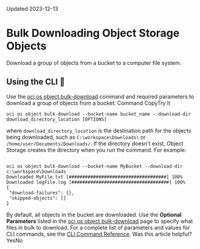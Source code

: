 Updated 2023-12-13
# Bulk Downloading Object Storage Objects
Download a group of objects from a bucket to a computer file system.
## Using the CLI 🔗 
Use the [oci os object bulk-download](https://docs.oracle.com/iaas/tools/oci-cli/latest/oci_cli_docs/cmdref/os/object/bulk-download.html) command and required parameters to download a group of objects from a bucket:
Command
CopyTry It
```
oci os object bulk-download --bucket-name bucket_name --download-dir download_directory_location [OPTIONS]
```

where `download_directory_location` is the destination path for the objects being downloaded, such as `C:\workspace\Downloads\` or `/home/user/Documents/Downloads/`. If the directory doesn't exist, Object Storage creates the directory when you run the command.
For example:
```

oci os object bulk-download --bucket-name MyBucket --download-dir c:\workspace\Downloads
Downloaded MyFile.txt [####################################] 100%
Downloaded logFile.log [####################################] 100%
{
 "download-failures": {},
 "skipped-objects": []
}
```

By default, all objects in the bucket are downloaded. Use the **Optional Parameters** listed in the [oci os object bulk-download](https://docs.oracle.com/iaas/tools/oci-cli/latest/oci_cli_docs/cmdref/os/object/bulk-download.html) page to specify what files in bulk to download.
For a complete list of parameters and values for CLI commands, see the [CLI Command Reference](https://docs.oracle.com/iaas/tools/oci-cli/latest).
Was this article helpful?
YesNo

